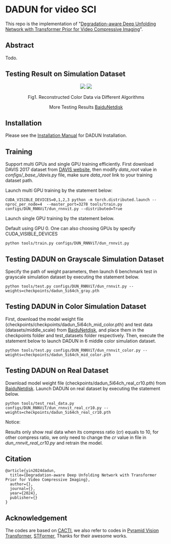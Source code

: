 # DADUN for video SCI
This repo is the implementation of "[Degradation-aware Deep Unfolding Network with Transformer Prior for Video Compressive Imaging]()". 
## Abstract
 Todo. 
## Testing Result on Simulation Dataset
<div align="center">
  <img src="docs/gif/Bosphorus.gif" />  
  <img src="docs/gif/ShakeNDry.gif" />  

  Fig1. Reconstructed Color Data via Different Algorithms
  
  More Testing Results [BaiduNetdisk](https://pan.baidu.com/s/1iwjYCJ_7jwggoWERXgU5GA?pwd=i768)
</div>

## Installation
Please see the [Installation Manual](docs/install.md) for DADUN Installation. 


## Training 
Support multi GPUs and single GPU training efficiently. First download DAVIS 2017 dataset from [DAVIS website](https://davischallenge.org/), then modify *data_root* value in *configs/\_base_/davis.py* file, make sure *data_root* link to your training dataset path.

Launch multi GPU training by the statement below:

```
CUDA_VISIBLE_DEVICES=0,1,2,3 python -m torch.distributed.launch --nproc_per_node=4  --master_port=3278 tools/train.py configs/DUN_RNNViT/dun_rnnvit.py --distributed=True
```

Launch single GPU training by the statement below.

Default using GPU 0. One can also choosing GPUs by specify CUDA_VISIBLE_DEVICES

```
python tools/train.py configs/DUN_RNNViT/dun_rnnvit.py
```

## Testing DADUN on Grayscale Simulation Dataset 
Specify the path of weight parameters, then launch 6 benchmark test in grayscale simulation dataset by executing the statement below.

```
python tools/test.py configs/DUN_RNNViT/dun_rnnvit.py --weights=checkpoints/dadun_5i64ch_gray.pth
```

## Testing DADUN in Color Simulation Dataset 
First, download the model weight file (checkpoints/checkpoints/dadun_5i64ch_mid_color.pth) and test data (datasets/middle_scale) from [BaiduNetdisk](https://pan.baidu.com/s/1D6qC-T8MwuLCnfrrZWlSuQ?pwd=xurh), and place them in the checkpoints folder and test_datasets folder respectively. 
Then, execute the statement below to launch DADUN in 6 middle color simulation dataset. 
```
python tools/test.py configs/DUN_RNNViT/dun_rnnvit_color.py --weights=checkpoints/dadun_5i64ch_mid_color.pth
```

## Testing DADUN on Real Dataset 
Download model weight file (checkpoints/dadun_5i64ch_real_cr10.pth) from [BaiduNetdisk](https://pan.baidu.com/s/1D6qC-T8MwuLCnfrrZWlSuQ?pwd=xurh). 
Launch DADUN on real dataset by executing the statement below.

```
python tools/test_real_data.py configs/DUN_RNNViT/dun_rnnvit_real_cr10.py --weights=checkpoints/dadun_5i64ch_real_cr10.pth

```
Notice:

Results only show real data when its compress ratio (cr) equals to 10, for other compress ratio, we only need to change the *cr* value in file in *dun_rnnvit_real_cr10.py* and retrain the model.

## Citation
```
@article{yin2024dadun,
  title={Degradation-aware Deep Unfolding Network with Transformer Prior for Video Compressive Imaging},
  author={},
  journal={},
  year={2024},
  publisher={}
}
```
## Acknowledgement
The codes are based on [CACTI](https://github.com/ucaswangls/cacti), 
we also refer to codes in [Pyramid Vision Transformer](https://github.com/whai362/PVT.git), 
[STFormer](https://github.com/ucaswangls/STFormer.git), 
Thanks for their awesome works.
